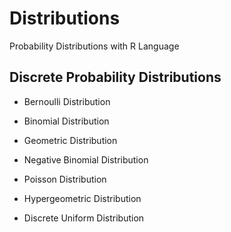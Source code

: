 # Distributions
Probability Distributions with R Language


## Discrete Probability Distributions

* Bernoulli Distribution

* Binomial Distribution

* Geometric Distribution

* Negative Binomial Distribution

* Poisson Distribution

* Hypergeometric Distribution

* Discrete Uniform Distribution
